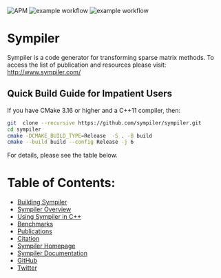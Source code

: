![APM](https://badgen.net/github/license/micromatch/micromatch)
![example workflow](https://github.com/sympiler/sympiler/actions/workflows/cmakeUbuntu.yml/badge.svg)
![example workflow](https://github.com/sympiler/sympiler/actions/workflows/cmakeMac.yml/badge.svg)

# Sympiler

Sympiler is a code generator for transforming sparse matrix methods.
To access the list of publication and resources please visit: http://www.sympiler.com/


## Quick Build Guide for Impatient Users

If you have CMake 3.16 or higher and a C++11 compiler, then:

```bash
git  clone --recursive https://github.com/sympiler/sympiler.git
cd sympiler
cmake -DCMAKE_BUILD_TYPE=Release  -S . -B build
cmake --build build --config Release -j 6 
```

For details, please see the table below.

# Table of Contents:

* [Building Sympiler](https://www.sympiler.com/docs/getting-started-sympiler/#building-sympiler)
* [Sympiler Overview](https://www.sympiler.com/docs/)
* [Using Sympiler in C++](https://www.sympiler.com/docs/sympiler-lib/)
* [Benchmarks](https://www.sympiler.com/docs/benchmark/)
* [Publications](https://www.sympiler.com/#publications)
* [Citation](https://www.sympiler.com/docs/citation/)
* [Sympiler Homepage](https://www.sympiler.com/)
* [Sympiler Documentation](https://www.sympiler.com/docs/)
* [GitHub](https://github.com/sympiler/sympiler)
* [Twitter](https://twitter.com/sympiler)
